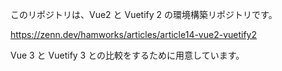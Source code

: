 
このリポジトリは、Vue2 と Vuetify 2 の環境構築リポジトリです。

https://zenn.dev/hamworks/articles/article14-vue2-vuetify2

Vue 3 と Vuetify 3 との比較をするために用意しています。